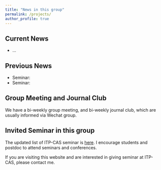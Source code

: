 ```yaml
---
title: "News in this group"
permalink: /projects/
author_profile: true
---
```




Current News
---
* ...

Previous News
---
* Seminar: 
* Seminar: 


## Group Meeting and Journal Club

We have a bi-weekly group meeting, and bi-weekly journal club, which are usually informed via Wechat group.

## Invited Seminar in this group

The updated list of ITP-CAS seminar is [here](http://www.itp.cas.cn/xshd/ztxxbg/). I encourage students and postdoc to attend seminars and conferences. 

If you are visiting this website and are interested in giving seminar at ITP-CAS, please contact me.